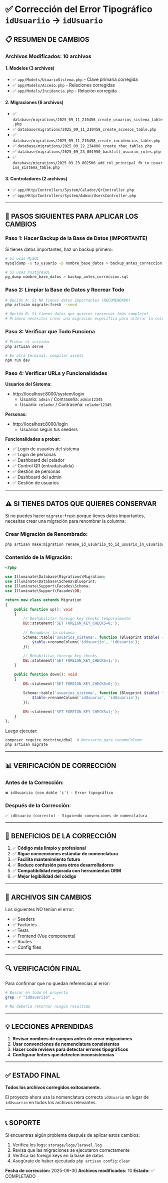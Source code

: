 # ✅ Corrección del Error Tipográfico `idUsuariio` → `idUsuario`

## 📋 RESUMEN DE CAMBIOS

### **Archivos Modificados: 10 archivos**

#### **1. Modelos (3 archivos)**
- ✅ `app/Models/UsuarioSistema.php` - Clave primaria corregida
- ✅ `app/Models/Acceso.php` - Relaciones corregidas
- ✅ `app/Models/Incidencia.php` - Relación corregida

#### **2. Migraciones (6 archivos)**
- ✅ `database/migrations/2025_09_11_210456_create_usuarios_sistema_table.php`
- ✅ `database/migrations/2025_09_11_210458_create_accesos_table.php`
- ✅ `database/migrations/2025_09_11_210458_create_incidencias_table.php`
- ✅ `database/migrations/2025_09_22_234800_create_rbac_tables.php`
- ✅ `database/migrations/2025_09_23_001950_backfill_usuario_roles.php`
- ✅ `database/migrations/2025_09_23_002500_add_rol_principal_fk_to_usuarios_sistema_table.php`

#### **3. Controladores (2 archivos)**
- ✅ `app/Http/Controllers/System/Celador/QrController.php`
- ✅ `app/Http/Controllers/System/Admin/UsersController.php`

---

## 🚀 PASOS SIGUIENTES PARA APLICAR LOS CAMBIOS

### **Paso 1: Hacer Backup de la Base de Datos (IMPORTANTE)**

Si tienes datos importantes, haz un backup primero:

```bash
# Si usas MySQL
mysqldump -u tu_usuario -p nombre_base_datos > backup_antes_correccion.sql

# Si usas PostgreSQL
pg_dump nombre_base_datos > backup_antes_correccion.sql
```

### **Paso 2: Limpiar la Base de Datos y Recrear Todo**

```bash
# Opción A: Si NO tienes datos importantes (RECOMENDADO)
php artisan migrate:fresh --seed

# Opción B: Si tienes datos que quieres conservar (más complejo)
# Primero necesitas crear una migración específica para alterar la columna
```

### **Paso 3: Verificar que Todo Funciona**

```bash
# Probar el servidor
php artisan serve

# En otra terminal, compilar assets
npm run dev
```

### **Paso 4: Verificar URLs y Funcionalidades**

**Usuarios del Sistema:**
- http://localhost:8000/system/login
  - Usuario: `admin` / Contraseña: `admin12345`
  - Usuario: `celador` / Contraseña: `celador12345`

**Personas:**
- http://localhost:8000/login
  - Usuarios según tus seeders

**Funcionalidades a probar:**
- ✅ Login de usuarios del sistema
- ✅ Login de personas
- ✅ Dashboard del celador
- ✅ Control QR (entrada/salida)
- ✅ Gestión de personas
- ✅ Dashboard del admin
- ✅ Gestión de usuarios

---

## ⚠️ SI TIENES DATOS QUE QUIERES CONSERVAR

Si no puedes hacer `migrate:fresh` porque tienes datos importantes, necesitas crear una migración para renombrar la columna:

### Crear Migración de Renombrado:

```bash
php artisan make:migration rename_id_usuariio_to_id_usuario_in_usuarios_sistema
```

### Contenido de la Migración:

```php
<?php

use Illuminate\Database\Migrations\Migration;
use Illuminate\Database\Schema\Blueprint;
use Illuminate\Support\Facades\Schema;
use Illuminate\Support\Facades\DB;

return new class extends Migration
{
    public function up(): void
    {
        // Deshabilitar foreign key checks temporalmente
        DB::statement('SET FOREIGN_KEY_CHECKS=0;');
        
        // Renombrar la columna
        Schema::table('usuarios_sistema', function (Blueprint $table) {
            $table->renameColumn('idUsuariio', 'idUsuario');
        });
        
        // Rehabilitar foreign key checks
        DB::statement('SET FOREIGN_KEY_CHECKS=1;');
    }

    public function down(): void
    {
        DB::statement('SET FOREIGN_KEY_CHECKS=0;');
        
        Schema::table('usuarios_sistema', function (Blueprint $table) {
            $table->renameColumn('idUsuario', 'idUsuariio');
        });
        
        DB::statement('SET FOREIGN_KEY_CHECKS=1;');
    }
};
```

Luego ejecutar:
```bash
composer require doctrine/dbal  # Necesario para renameColumn
php artisan migrate
```

---

## 📊 VERIFICACIÓN DE CORRECCIÓN

### Antes de la Corrección:
```
❌ idUsuariio (con doble 'i') - Error tipográfico
```

### Después de la Corrección:
```
✅ idUsuario (correcto) - Siguiendo convenciones de nomenclatura
```

---

## 🎯 BENEFICIOS DE LA CORRECCIÓN

1. ✅ **Código más limpio y profesional**
2. ✅ **Sigue convenciones estándar de nomenclatura**
3. ✅ **Facilita mantenimiento futuro**
4. ✅ **Reduce confusión para otros desarrolladores**
5. ✅ **Compatibilidad mejorada con herramientas ORM**
6. ✅ **Mejor legibilidad del código**

---

## 📝 ARCHIVOS SIN CAMBIOS

Los siguientes NO tenían el error:
- ✅ Seeders
- ✅ Factories
- ✅ Tests
- ✅ Frontend (Vue components)
- ✅ Routes
- ✅ Config files

---

## 🔍 VERIFICACIÓN FINAL

Para confirmar que no quedan referencias al error:

```bash
# Buscar en todo el proyecto
grep -r "idUsuariio" .

# No debería retornar ningún resultado
```

---

## 💡 LECCIONES APRENDIDAS

1. **Revisar nombres de campos antes de crear migraciones**
2. **Usar convenciones de nomenclatura consistentes**
3. **Hacer code reviews para detectar errores tipográficos**
4. **Configurar linters que detecten inconsistencias**

---

## ✅ ESTADO FINAL

**Todos los archivos corregidos exitosamente.**

El proyecto ahora usa la nomenclatura correcta `idUsuario` en lugar de `idUsuariio` en todos los archivos relevantes.

---

## 📞 SOPORTE

Si encuentras algún problema después de aplicar estos cambios:

1. Verifica los logs: `storage/logs/laravel.log`
2. Revisa que las migraciones se ejecutaron correctamente
3. Verifica las foreign keys en la base de datos
4. Asegúrate de haber ejecutado `php artisan config:clear`

**Fecha de corrección:** 2025-09-30
**Archivos modificados:** 10
**Estado:** ✅ COMPLETADO
